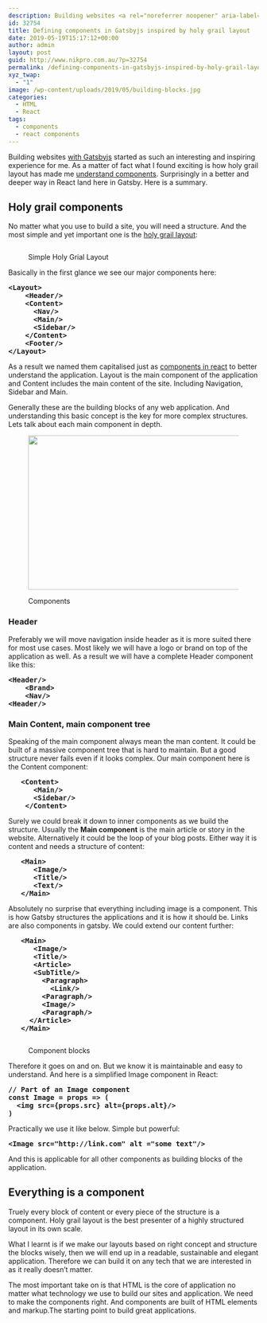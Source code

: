 ```yaml
---
description: Building websites <a rel="noreferrer noopener" aria-label="with Gatsbyjs (opens in a new tab)" href="https://gastbyjs.org" target="_blank">with Gatsbyjs</a> started as such an interesting and inspiring experience for me. As a matter of fact what I found exciting is how holy grail layout has made me [understand components](http://www.nikpro.com.au/nested-components-in-react-how-to-render-a-child-component-inside-a-parent-componentpart-2/). Surprisingly in a better and deeper way in React land here in Gatsby.
id: 32754
title: Defining components in Gatsbyjs inspired by holy grail layout
date: 2019-05-19T15:17:12+00:00
author: admin
layout: post
guid: http://www.nikpro.com.au/?p=32754
permalink: /defining-components-in-gatsbyjs-inspired-by-holy-grail-layout/
xyz_twap:
  - "1"
image: /wp-content/uploads/2019/05/building-blocks.jpg
categories:
  - HTML
  - React
tags:
  - components
  - react components
---
```


Building websites <a rel="noreferrer noopener" aria-label="with Gatsbyjs (opens in a new tab)" href="https://gastbyjs.org" target="_blank">with Gatsbyjs</a> started as such an interesting and inspiring experience for me. As a matter of fact what I found exciting is how holy grail layout has made me [understand components](http://www.nikpro.com.au/nested-components-in-react-how-to-render-a-child-component-inside-a-parent-componentpart-2/). Surprisingly in a better and deeper way in React land here in Gatsby. Here is a summary.

## Holy grail components

No matter what you use to build a site, you will need a structure. And the most simple and yet important one is the [holy grail layout](http://www.nikpro.com.au/create-a-simple-website-layout-using-flexbox/):<figure class="wp-block-image">

<img src="http://www.nikpro.com.au/wp-content/uploads/2019/05/holy-grail-layout.png" alt="" class="wp-image-32755" srcset="http://testgatsby.local/wp-content/uploads/2019/05/holy-grail-layout.png 600w, http://testgatsby.local/wp-content/uploads/2019/05/holy-grail-layout-300x207.png 300w" sizes="(max-width: 600px) 100vw, 600px" /> <figcaption>Simple Holy Grial Layout</figcaption></figure>

Basically in the first glance we see our major components here:

<pre class="wp-block-preformatted"><strong>&lt;Layout>  
    &lt;Header/>
    &lt;Content>
      &lt;Nav/>
      &lt;Main/>
      &lt;Sidebar/>
    &lt;/Content>
    &lt;Footer/>
&lt;/Layout></strong></pre>

As a result we named them capitalised just as [components in react](http://www.nikpro.com.au/more-on-react-components-with-examples/) to better understand the application. Layout is the main component of the application and Content includes the main content of the site. Including Navigation, Sidebar and Main.

Generally these are the building blocks of any web application. And understanding this basic concept is the key for more complex structures. Lets talk about each main component in depth.<figure class="wp-block-image is-resized">

<img src="http://www.nikpro.com.au/wp-content/uploads/2019/05/components.jpeg" alt="" class="wp-image-32756" width="589" height="310" srcset="http://testgatsby.local/wp-content/uploads/2019/05/components.jpeg 310w, http://testgatsby.local/wp-content/uploads/2019/05/components-300x158.jpeg 300w" sizes="(max-width: 589px) 100vw, 589px" /> <figcaption>Components</figcaption></figure>

### Header

Preferably we will move navigation inside header as it is more suited there for most use cases. Most likely we will have a logo or brand on top of the application as well. As a result we will have a complete Header component like this:

<pre class="wp-block-preformatted"><strong>&lt;Header/>
    &lt;Brand>
    &lt;Nav/>
&lt;Header/></strong></pre>

### Main Content, main component tree

Speaking of the main component always mean the man content. It could be built of a massive component tree that is hard to maintain. But a good structure never fails even if it looks complex. Our main component here is the Content component:

<pre class="wp-block-preformatted"><strong>   &lt;Content>
      &lt;Main/>
      &lt;Sidebar/>
    &lt;/Content></strong></pre>

Surely we could break it down to inner components as we build the structure. Usually the **Main component** is the main article or story in the website. Alternatively it could be the loop of your blog posts. Either way it is content and needs a structure of content:

<pre class="wp-block-preformatted"><strong>   &lt;Main>
      &lt;Image/>
      &lt;Title/>
      &lt;Text/>
   &lt;/Main></strong></pre>

Absolutely no surprise that everything including image is a component. This is how Gatsby structures the applications and it is how it should be. Links are also components in gatsby. We could extend our content further:

<pre class="wp-block-preformatted"><strong>   &lt;Main>
      &lt;Image/>
      &lt;Title/>
      &lt;Article>
      &lt;SubTitle/>
        &lt;Paragraph>
          &lt;Link/>
        &lt;Paragraph/>
        &lt;Image/>
        &lt;Paragraph/>
     &lt;/Article>
   &lt;/Main></strong></pre><figure class="wp-block-image">

<img src="http://www.nikpro.com.au/wp-content/uploads/2019/05/main-blocks.png" alt="" class="wp-image-32757" srcset="http://testgatsby.local/wp-content/uploads/2019/05/main-blocks.png 512w, http://testgatsby.local/wp-content/uploads/2019/05/main-blocks-150x150.png 150w, http://testgatsby.local/wp-content/uploads/2019/05/main-blocks-300x300.png 300w" sizes="(max-width: 512px) 100vw, 512px" /> <figcaption>Component blocks</figcaption></figure>

Therefore it goes on and on. But we know it is maintainable and easy to understand. And here is a simplified Image component in React:

<pre class="wp-block-preformatted"><strong>// Part of an Image component
const Image = props => (
  &lt;img src={props.src} alt={props.alt}/>
)</strong></pre>

Practically we use it like below. Simple but powerful:

<pre class="wp-block-preformatted"><strong>&lt;Image src="http://link.com" alt ="some text"/></strong></pre>

And this is applicable for all other components as building blocks of the application.

## Everything is a component

Truely every block of content or every piece of the structure is a component. Holy grail layout is the best presenter of a highly structured layout in its own scale.

What I learnt is if we make our layouts based on right concept and structure the blocks wisely, then we will end up in a readable, sustainable and elegant application. Therefore we can build it on any tech that we are interested in as it really doesn&#8217;t matter.

The most important take on is that HTML is the core of application no matter what technology we use to build our sites and application. We need to make the components right. And components are built of HTML elements and markup.The starting point to build great applications.
